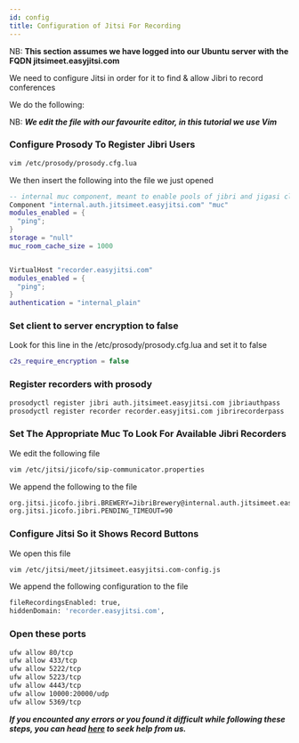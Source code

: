 ```yaml
---
id: config
title: Configuration of Jitsi For Recording
---
```


NB: **This section assumes we have logged into our Ubuntu server with the FQDN jitsimeet.easyjitsi.com**

We need to configure Jitsi in order for it to find & allow Jibri to record conferences

We do the following:

NB: **_We edit the file with our favourite editor, in this tutorial we use Vim_**

### Configure Prosody To Register Jibri Users

```bash
vim /etc/prosody/prosody.cfg.lua
```

We then insert the following into the file we just opened

```lua
-- internal muc component, meant to enable pools of jibri and jigasi clients
Component "internal.auth.jitsimeet.easyjitsi.com" "muc"
modules_enabled = {
  "ping";
}
storage = "null"
muc_room_cache_size = 1000


VirtualHost "recorder.easyjitsi.com"
modules_enabled = {
  "ping";
}
authentication = "internal_plain"
```

### Set client to server encryption to false

Look for this line in the /etc/prosody/prosody.cfg.lua and set it to false

```lua
c2s_require_encryption = false
```

### Register recorders with prosody

```bash
prosodyctl register jibri auth.jitsimeet.easyjitsi.com jibriauthpass
prosodyctl register recorder recorder.easyjitsi.com jibrirecorderpass
```

### Set The Appropriate Muc To Look For Available Jibri Recorders

We edit the following file

```bash
vim /etc/jitsi/jicofo/sip-communicator.properties
```

We append the following to the file

```bash
org.jitsi.jicofo.jibri.BREWERY=JibriBrewery@internal.auth.jitsimeet.easyjitsi.com
org.jitsi.jicofo.jibri.PENDING_TIMEOUT=90
```

### Configure Jitsi So it Shows Record Buttons

We open this file

```bash
vim /etc/jitsi/meet/jitsimeet.easyjitsi.com-config.js
```

We append the following configuration to the file

```bash
fileRecordingsEnabled: true,
hiddenDomain: 'recorder.easyjitsi.com',
```

### Open these ports

```bash
ufw allow 80/tcp
ufw allow 433/tcp
ufw allow 5222/tcp
ufw allow 5223/tcp
ufw allow 4443/tcp
ufw allow 10000:20000/udp
ufw allow 5369/tcp
```

**_If you encounted any errors or you found it difficult while following these steps, you can head [here](https://docs.easyjitsi.com/docs/help) to seek help from us._**

```

```
